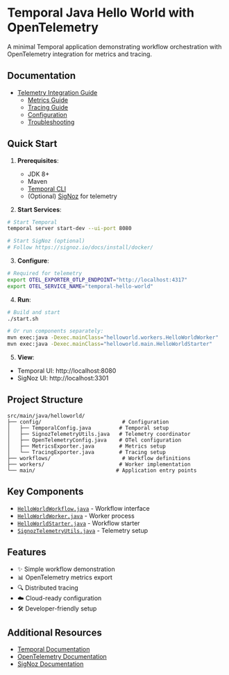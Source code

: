 # Temporal Java Hello World with OpenTelemetry

A minimal Temporal application demonstrating workflow orchestration with OpenTelemetry integration for metrics and tracing.

## Documentation

- [Telemetry Integration Guide](docs/telemetry.md)
  - [Metrics Guide](docs/metrics.md)
  - [Tracing Guide](docs/tracing.md)
  - [Configuration](docs/configuration.md)
  - [Troubleshooting](docs/troubleshooting.md)

## Quick Start

1. **Prerequisites**:
   - JDK 8+
   - Maven
   - [Temporal CLI](https://github.com/temporalio/cli)
   - (Optional) [SigNoz](https://signoz.io/) for telemetry

2. **Start Services**:
```bash
# Start Temporal
temporal server start-dev --ui-port 8080

# Start SigNoz (optional)
# Follow https://signoz.io/docs/install/docker/
```

3. **Configure**:
```bash
# Required for telemetry
export OTEL_EXPORTER_OTLP_ENDPOINT="http://localhost:4317"
export OTEL_SERVICE_NAME="temporal-hello-world"
```

4. **Run**:
```bash
# Build and start
./start.sh

# Or run components separately:
mvn exec:java -Dexec.mainClass="helloworld.workers.HelloWorldWorker"
mvn exec:java -Dexec.mainClass="helloworld.main.HelloWorldStarter"
```

5. **View**:
- Temporal UI: http://localhost:8080
- SigNoz UI: http://localhost:3301

## Project Structure

```
src/main/java/helloworld/
├── config/                          # Configuration
│   ├── TemporalConfig.java         # Temporal setup
│   ├── SignozTelemetryUtils.java   # Telemetry coordinator
│   ├── OpenTelemetryConfig.java    # OTel configuration
│   ├── MetricsExporter.java        # Metrics setup
│   └── TracingExporter.java        # Tracing setup
├── workflows/                       # Workflow definitions
├── workers/                        # Worker implementation
└── main/                          # Application entry points
```

## Key Components

- [`HelloWorldWorkflow.java`](src/main/java/helloworld/workflows/HelloWorldWorkflow.java) - Workflow interface
- [`HelloWorldWorker.java`](src/main/java/helloworld/workers/HelloWorldWorker.java) - Worker process
- [`HelloWorldStarter.java`](src/main/java/helloworld/main/HelloWorldStarter.java) - Workflow starter
- [`SignozTelemetryUtils.java`](src/main/java/helloworld/config/SignozTelemetryUtils.java) - Telemetry setup

## Features

- ✨ Simple workflow demonstration
- 📊 OpenTelemetry metrics export
- 🔍 Distributed tracing
- ☁️ Cloud-ready configuration
- 🛠️ Developer-friendly setup

## Additional Resources

- [Temporal Documentation](https://docs.temporal.io/)
- [OpenTelemetry Documentation](https://opentelemetry.io/docs/)
- [SigNoz Documentation](https://signoz.io/docs/)